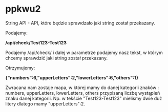 # ppkwu2

String API - API, które będzie sprawdzało jaki string został przekazany.

Podajemy:

**/api/check/Test123-Test123**

Podajemy /api/check/ i dalej w parametrze podajemy nasz tekst, w którym chcemy sprawdzić jaki string został przekazany.

Otrzymujemy:

**{"numbers":6,"upperLetters":2,"lowerLetters":6,"others":1}**

Zwracana nam zostaje mapa, w której mamy do danej kategorii znaków : numbers, upperLetters, lowerLetters, others przypisaną liczbę wystąpień znaku danej kategorii.
Np. w tekście "Test123-Test123" mielismy dwie duż litery dlatego mamy "upperLetters":2.
